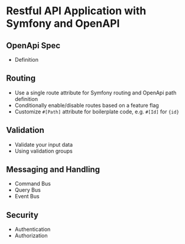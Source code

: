# Restful API Application with Symfony and OpenAPI

## OpenApi Spec

 * Definition

## Routing

 * Use a single route attribute for Symfony routing and OpenApi path definition
 * Conditionally enable/disable routes based on a feature flag
 * Customize `#[Path]` attribute for boilerplate code, e.g. `#[Id]` for `{id}`

## Validation

 * Validate your input data
 * Using validation groups

## Messaging and Handling

* Command Bus
* Query Bus
* Event Bus

## Security

 * Authentication
 * Authorization
